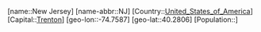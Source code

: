 ﻿---
location: [40.2806,-74.7587]
type: State
tags:
- geo/State


SpocWebEntityId: 36057
isDeleted: false
confidential: public

---
[name::New Jersey]
[name-abbr::NJ]
[Country::[United_States_of_America](geo/Continent/North-America/United_States_of_America.md)]
[Capital::[Trenton](geo/Continent/North-America/United_States_of_America/New_Jersey/Trenton.md)]
[geo-lon::-74.7587]
[geo-lat::40.2806]
[Population::]

